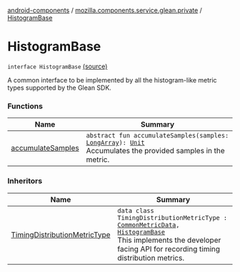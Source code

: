 [android-components](../../index.md) / [mozilla.components.service.glean.private](../index.md) / [HistogramBase](./index.md)

# HistogramBase

`interface HistogramBase` [(source)](https://github.com/mozilla-mobile/android-components/blob/master/components/service/glean/src/main/java/mozilla/components/service/glean/private/HistogramBase.kt#L11)

A common interface to be implemented by all the histogram-like metric types
supported by the Glean SDK.

### Functions

| Name | Summary |
|---|---|
| [accumulateSamples](accumulate-samples.md) | `abstract fun accumulateSamples(samples: `[`LongArray`](https://kotlinlang.org/api/latest/jvm/stdlib/kotlin/-long-array/index.html)`): `[`Unit`](https://kotlinlang.org/api/latest/jvm/stdlib/kotlin/-unit/index.html)<br>Accumulates the provided samples in the metric. |

### Inheritors

| Name | Summary |
|---|---|
| [TimingDistributionMetricType](../-timing-distribution-metric-type/index.md) | `data class TimingDistributionMetricType : `[`CommonMetricData`](../-common-metric-data/index.md)`, `[`HistogramBase`](./index.md)<br>This implements the developer facing API for recording timing distribution metrics. |
